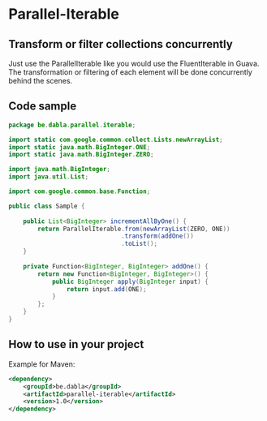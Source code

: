 # Parallel-Iterable
## Transform or filter collections concurrently
Just use the ParallelIterable like you would use the FluentIterable in Guava.
The transformation or filtering of each element will be done concurrently behind the scenes.

## Code sample
```java
package be.dabla.parallel.iterable;

import static com.google.common.collect.Lists.newArrayList;
import static java.math.BigInteger.ONE;
import static java.math.BigInteger.ZERO;

import java.math.BigInteger;
import java.util.List;

import com.google.common.base.Function;

public class Sample {
    
    public List<BigInteger> incrementAllByOne() {
        return ParallelIterable.from(newArrayList(ZERO, ONE))
                        	   .transform(addOne())
                        	   .toList();
    }
    
    private Function<BigInteger, BigInteger> addOne() {
        return new Function<BigInteger, BigInteger>() {
            public BigInteger apply(BigInteger input) {
                return input.add(ONE);
            }
        };
    }
}
```

## How to use in your project

Example for Maven:
```xml
<dependency>
    <groupId>be.dabla</groupId>
    <artifactId>parallel-iterable</artifactId>
    <version>1.0</version>
</dependency>
```